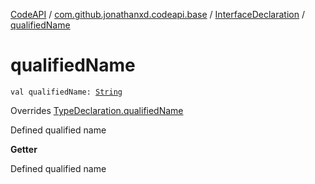 [CodeAPI](../../index.md) / [com.github.jonathanxd.codeapi.base](../index.md) / [InterfaceDeclaration](index.md) / [qualifiedName](.)

# qualifiedName

`val qualifiedName: `[`String`](https://kotlinlang.org/api/latest/jvm/stdlib/kotlin/-string/index.html)

Overrides [TypeDeclaration.qualifiedName](../-type-declaration/qualified-name.md)

Defined qualified name

**Getter**

Defined qualified name

